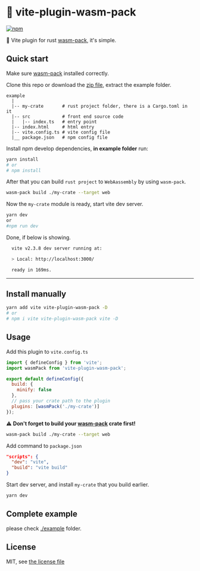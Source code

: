# 🚚 vite-plugin-wasm-pack

[![npm](https://img.shields.io/npm/v/vite-plugin-wasm-pack.svg)](https://www.npmjs.com/package/vite-plugin-wasm-pack)

🚚 Vite plugin for rust [wasm-pack](https://github.com/rustwasm/wasm-pack), it's simple.

## Quick start

Make sure [wasm-pack](https://github.com/rustwasm/wasm-pack) installed correctly.

Clone this repo or download the [zip file](https://github.com/nshen/vite-plugin-wasm-pack/archive/refs/heads/main.zip), extract the example folder.

```
example
  |
  |-- my-crate       # rust project folder, there is a Cargo.toml in it
  |-- src            # front end source code
  |   |-- index.ts   # entry point
  |-- index.html     # html entry
  |-- vite.config.ts # vite config file
  |__ package.json   # npm config file
```

Install npm develop dependencies, **in example folder** run:

```bash
yarn install
# or
# npm install
```

After that you can build `rust project` to `WebAassembly` by using `wasm-pack`.

```bash
wasm-pack build ./my-crate --target web
```

Now the `my-crate` module is ready, start vite dev server.

```bash
yarn dev
or
#npm run dev
```

Done, if below is showing.

```bash
  vite v2.3.8 dev server running at:

  > Local: http://localhost:3000/

  ready in 169ms.
```

---

## Install manually

```bash
yarn add vite vite-plugin-wasm-pack -D
# or
# npm i vite vite-plugin-wasm-pack vite -D
```

## Usage

Add this plugin to `vite.config.ts`

```js
import { defineConfig } from 'vite';
import wasmPack from 'vite-plugin-wasm-pack';

export default defineConfig({
  build: {
    minify: false
  },
  // pass your crate path to the plugin
  plugins: [wasmPack('./my-crate')]
});
```

⚠ **Don't forget to build your [wasm-pack](https://github.com/rustwasm/wasm-pack) crate first!**

```bash
wasm-pack build ./my-crate --target web
```

Add command to `package.json`

```json
"scripts": {
  "dev": "vite",
  "build": "vite build"
}
```

Start dev server, and install `my-crate` that you build earlier.

```bash
yarn dev
```

## Complete example

please check [./example](./example) folder.

## License

MIT, see [the license file](./LICENSE)
